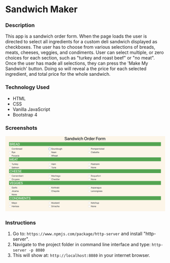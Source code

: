 # Sandwich Maker

### Description 
This app is a sandwich order form. When the page loads the user is directed to select all ingredients for a custom deli sandwich displayed as checkboxes. The user has to choose from various selections of breads, meats, cheeses, veggies, and condiments. User can select multiple, or zero choices for each section, such as "turkey and roast beef" or "no meat". Once the user has made all selections, they can press the 'Make My Sandwich' button. Doing so will reveal a the price for each selected ingredient, and total price for the whole sandwich.

### Technology Used
* HTML
* CSS
* Vanilla JavaScript
* Bootstrap 4

### Screenshots
<img src="./screenshots/pic.png">


### Instructions
1. Go to: `https://www.npmjs.com/package/http-server` and install "http-server".  
2. Navigate to the project folder in command line interface and type: `http-server -p 8080`  
3. This will show at: `http://localhost:8080` in your internet browser.  
